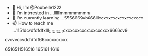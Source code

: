 - 👋 Hi, I’m @Poubelle1222
- 👀 I’m interested in ...llllllmmmmmmmm
- 🌱 I’m currently learning ...5556669vb666lllxcxxxcxcxcxxcxcxccx
- 📫 How to reach me ...1151dcvdfdfdfxlll;;;;;;;;;;;cxcxcxxcxcxcxxcxcxcx6666cv9
<!---kkkkkcxcxcx;;;;;
Poubelle1222/Poubelle1222 is a ✨ special ✨ reposdddfdffddffgfgfgg6mmmm;;;;cx
--->    cvcvvccvddfdfdf66cxcxxcxcxx
6516511516516
165161
1616
